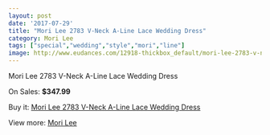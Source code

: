 ```yaml
---
layout: post
date: '2017-07-29'
title: "Mori Lee 2783 V-Neck A-Line Lace Wedding Dress"
category: Mori Lee
tags: ["special","wedding","style","mori","line"]
image: http://www.eudances.com/12918-thickbox_default/mori-lee-2783-v-neck-a-line-lace-wedding-dress.jpg
---
```

Mori Lee 2783 V-Neck A-Line Lace Wedding Dress

On Sales: **$347.99**
<a href="https://www.eudances.com/en/mori-lee/3939-mori-lee-2783-v-neck-a-line-lace-wedding-dress.html"><amp-img layout="responsive" width="600" height="600" src="//www.eudances.com/12918-thickbox_default/mori-lee-2783-v-neck-a-line-lace-wedding-dress.jpg" alt="Mori Lee 2783 V-Neck A-Line Lace Wedding Dress 0" /></a>
<a href="https://www.eudances.com/en/mori-lee/3939-mori-lee-2783-v-neck-a-line-lace-wedding-dress.html"><amp-img layout="responsive" width="600" height="600" src="//www.eudances.com/12922-thickbox_default/mori-lee-2783-v-neck-a-line-lace-wedding-dress.jpg" alt="Mori Lee 2783 V-Neck A-Line Lace Wedding Dress 1" /></a>
<a href="https://www.eudances.com/en/mori-lee/3939-mori-lee-2783-v-neck-a-line-lace-wedding-dress.html"><amp-img layout="responsive" width="600" height="600" src="//www.eudances.com/12921-thickbox_default/mori-lee-2783-v-neck-a-line-lace-wedding-dress.jpg" alt="Mori Lee 2783 V-Neck A-Line Lace Wedding Dress 2" /></a>
<a href="https://www.eudances.com/en/mori-lee/3939-mori-lee-2783-v-neck-a-line-lace-wedding-dress.html"><amp-img layout="responsive" width="600" height="600" src="//www.eudances.com/12920-thickbox_default/mori-lee-2783-v-neck-a-line-lace-wedding-dress.jpg" alt="Mori Lee 2783 V-Neck A-Line Lace Wedding Dress 3" /></a>
<a href="https://www.eudances.com/en/mori-lee/3939-mori-lee-2783-v-neck-a-line-lace-wedding-dress.html"><amp-img layout="responsive" width="600" height="600" src="//www.eudances.com/12919-thickbox_default/mori-lee-2783-v-neck-a-line-lace-wedding-dress.jpg" alt="Mori Lee 2783 V-Neck A-Line Lace Wedding Dress 4" /></a>

Buy it: [Mori Lee 2783 V-Neck A-Line Lace Wedding Dress](https://www.eudances.com/en/mori-lee/3939-mori-lee-2783-v-neck-a-line-lace-wedding-dress.html "Mori Lee 2783 V-Neck A-Line Lace Wedding Dress")

View more: [Mori Lee](https://www.eudances.com/en/9-mori-lee "Mori Lee")